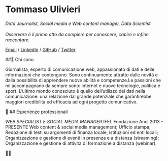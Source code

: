 # Tommaso Ulivieri
_Data Journalist, Social media e Web content manager, Data Scientist_ <br>
<br>
_Osservare è il primo atto da compiere per conoscere, capire e infine raccontare._

[Email](mailto:tommaso.ulivieri@gmail.com) / [LinkedIn](https://www.linkedin.com/in/tommaso-ulivieri/) / [GitHub](https://github.com/TomUlivieri/) / [Twitter](https://twitter.com/TomUlivieri/)

##👤  Chi sono

Giornalista, esperto di comunicazione web, appassionato di dati e delle informazioni che contengono. Sono continuamente attratto dalle novità e dalla possibilità di apprendere nuove abilità e competenze.Le passioni che mi accompagnano da sempre sono: internet e nuove tecnologie, politica e sport. L’ultimo mondo conosciuto è quello dell’utilizzo dei dati nella comunicazione: una relazione dal grande potenziale che garantirebbe maggiori credibilità ed efficacia ad ogni progetto comunicativo.

💼 ## Esperienze professionali

*WEB SPECIALIST E SOCIAL MEDIA MANAGER*
IFEL Fondazione Anci
2013 - PRESENTE
Web content & social media management; Ufficio stampa; Redazione di testi su argomenti di finanza locale, istituzioni ed enti locali; Organizzazione e gestione di eventi in presenza e a distanza (streaming); Organizzazione e gestione di attività di formazione a distanza (webinar).

👨‍🎓
